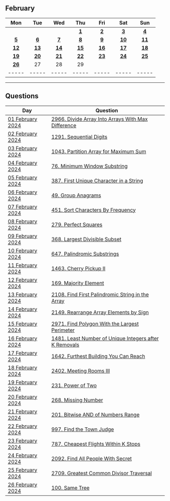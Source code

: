 February
---
| Mon | Tue | Wed | Thu | Fri | Sat | Sun |
| :---: | :---: | :---: | :---: | :---: | :---: | :---: |
|     |     |     | [**1**](01) | [**2**](02) | [**3**](03) | [**4**](04) |
| [**5**](05) | [**6**](06) | [**7**](07) | [**8**](08) | [**9**](09) | [**10**](10) | [**11**](11) |
| [**12**](12) | [**13**](13) | [**14**](14) | [**15**](15) | [**16**](16) | [**17**](17) | [**18**](18) |
| [**19**](19) | [**20**](20) | [**21**](21) | [**22**](22) | [**23**](23) | [**24**](24) | [**25**](25) |
| [**26**](26) | 27  | 28  | 29  |     |     |     |
| ----- | ----- | ----- | ----- | ----- | ----- | ----- |

---

Questions
---
| Day | Question |
| --- | --- |
| [01 February 2024](01) | [2966. Divide Array Into Arrays With Max Difference](https://leetcode.com/problems/divide-array-into-arrays-with-max-difference) |
| [02 February 2024](02) | [1291. Sequential Digits](https://leetcode.com/problems/sequential-digits) |
| [03 February 2024](03) | [1043. Partition Array for Maximum Sum](https://leetcode.com/problems/partition-array-for-maximum-sum) |
| [04 February 2024](04) | [76. Minimum Window Substring](https://leetcode.com/problems/minimum-window-substring) |
| [05 February 2024](05) | [387. First Unique Character in a String](https://leetcode.com/problems/first-unique-character-in-a-string) |
| [06 February 2024](06) | [49. Group Anagrams](https://leetcode.com/problems/group-anagrams) |
| [07 February 2024](07) | [451. Sort Characters By Frequency](https://leetcode.com/problems/sort-characters-by-frequency) |
| [08 February 2024](08) | [279. Perfect Squares](https://leetcode.com/problems/perfect-squares) |
| [09 February 2024](09) | [368. Largest Divisible Subset](https://leetcode.com/problems/largest-divisible-subset) |
| [10 February 2024](10) | [647. Palindromic Substrings](https://leetcode.com/problems/palindromic-substrings) |
| [11 February 2024](11) | [1463. Cherry Pickup II](https://leetcode.com/problems/cherry-pickup-ii) |
| [12 February 2024](12) | [169. Majority Element](https://leetcode.com/problems/majority-element) |
| [13 February 2024](13) | [2108. Find First Palindromic String in the Array](https://leetcode.com/problems/find-first-palindromic-string-in-the-array) |
| [14 February 2024](14) | [2149. Rearrange Array Elements by Sign](https://leetcode.com/problems/rearrange-array-elements-by-sign) |
| [15 February 2024](15) | [2971. Find Polygon With the Largest Perimeter](https://leetcode.com/problems/find-polygon-with-the-largest-perimeter) |
| [16 February 2024](16) | [1481. Least Number of Unique Integers after K Removals](https://leetcode.com/problems/least-number-of-unique-integers-after-k-removals) |
| [17 February 2024](17) | [1642. Furthest Building You Can Reach](https://leetcode.com/problems/furthest-building-you-can-reach) |
| [18 February 2024](18) | [2402. Meeting Rooms III](https://leetcode.com/problems/meeting-rooms-iii) |
| [19 February 2024](19) | [231. Power of Two](https://leetcode.com/problems/power-of-two) |
| [20 February 2024](20) | [268. Missing Number](https://leetcode.com/problems/missing-number) |
| [21 February 2024](21) | [201. Bitwise AND of Numbers Range](https://leetcode.com/problems/bitwise-and-of-numbers-range) |
| [22 February 2024](22) | [997. Find the Town Judge](https://leetcode.com/problems/find-the-town-judge) |
| [23 February 2024](23) | [787. Cheapest Flights Within K Stops](https://leetcode.com/problems/cheapest-flights-within-k-stops) |
| [24 February 2024](24) | [2092. Find All People With Secret](https://leetcode.com/problems/find-all-people-with-secret) |
| [25 February 2024](25) | [2709. Greatest Common Divisor Traversal](https://leetcode.com/problems/greatest-common-divisor-traversal) |
| [26 February 2024](26) | [100. Same Tree](https://leetcode.com/problems/same-tree) |
